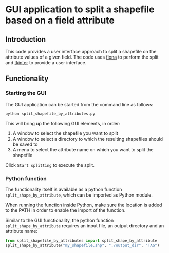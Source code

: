 # GUI application to split a shapefile based on a field attribute

## Introduction

This code provides a user interface approach to split a shapefile on the attribute values of a given field. The code uses [fiona](https://pypi.python.org/pypi/Fiona) to perform the split and [tkinter](https://wiki.python.org/moin/TkInter) to provide a user interface. 

## Functionality

### Starting the GUI

The GUI application can be started from the command line as follows:

```
python split_shapefile_by_attributes.py
```

This will bring up the following GUI elements, in order:

1. A window to select the shapefile you want to split
2. A window to select a directory to which the resulting shapefiles should be saved to
3. A menu to select the attribute name on which you want to split the shapefile

Click `Start splitting` to execute the split.

### Python function

The functionality itself is available as a python function `split_shape_by_attribute`, which can be imported as Python module.

When running the function inside Python, make sure the location is added to the PATH in order to enable the import of the function.

Similar to the GUI functionality, the python function `split_shape_by_attribute` requires an input file, an output directory and an attribute name:

```python
from split_shapefile_by_attributes import split_shape_by_attribute
split_shape_by_attribute("my_shapefile.shp", "./output_dir", "TAG")
```
